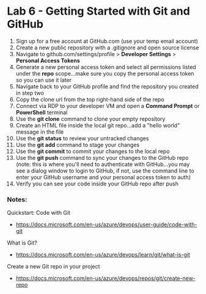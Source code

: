 # Lab 6 - Getting Started with Git and GitHub

1. Sign up for a free account at GitHub.com (use your temp email account)
2. Create a new public repository with a .gitignore and open source license
3. Navigate to github.com/settings/profile > **Developer Settings** > **Personal Access Tokens**
4. Generate a new personal access token and select all permissions listed under the **repo** scope...make sure you copy the personal access token so you can use it later
5. Navigate back to your GitHub profile and find the repository you created in step two
6. Copy the clone url from the top right-hand side of the repo
7. Connect via RDP to your developer VM and open a **Command Prompt** or **PowerShell** terminal
8. Use the **git clone** command to clone your empty repository
9. Create an HTML file inside the local git repo...add a "hello world" message in the file
10. Use the **git status** to review your untracked changes
11. Use the **git add** command to stage your changes
12. Use the **git commit** to commit your changes to the local repo
13. Use the **git push** command to sync your changes to the GitHub repo (note: this is where you'll need to authenticate with GitHub...you may see a dialog window to login to GitHub, if not, use the command line to enter your GitHub username and your personal access token to auth)
14. Verify you can see your code inside your GitHub repo after push

### Notes:

Quickstart: Code with Git
* https://docs.microsoft.com/en-us/azure/devops/user-guide/code-with-git

What is Git?
* https://docs.microsoft.com/en-us/azure/devops/learn/git/what-is-git

Create a new Git repo in your project
* https://docs.microsoft.com/en-us/azure/devops/repos/git/create-new-repo